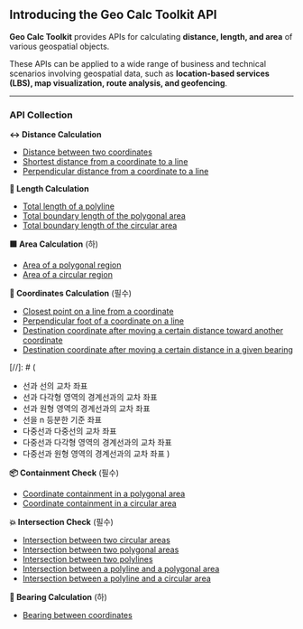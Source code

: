 ## Introducing the Geo Calc Toolkit API

**Geo Calc Toolkit** provides APIs for calculating **distance, length, and area** of various geospatial objects.

These APIs can be applied to a wide range of business and technical scenarios involving geospatial data, such as
**location-based services (LBS), map visualization, route analysis, and geofencing**.

---

### API Collection

**↔️ Distance Calculation**

- [Distance between two coordinates](./detail/distance-between-two-coordinates.md)
- [Shortest distance from a coordinate to a line](./detail/shortest-distance-from-a-coordinate-to-a-line.md)
- [Perpendicular distance from a coordinate to a line](./detail/perpendicular-distance-from-a-coordinate-to-a-line.md)

**📏 Length Calculation**

- [Total length of a polyline](./detail/total-length-of-a-polyline.md)
- [Total boundary length of the polygonal area](./detail/total-boundary-length-of-the-polygonal-area.md)
- [Total boundary length of the circular area](./detail/total-boundary-length-of-the-circular-area.md)

**🟩 Area Calculation** (하)

- [Area of a polygonal region](./detail/area-of-a-polygonal-region.md)
- [Area of a circular region](./detail/area-of-a-circular-region.md)

**📍 Coordinates Calculation** (필수)

- [Closest point on a line from a coordinate](./detail/closest-point-on-a-line-from-a-coordinate.md)
- [Perpendicular foot of a coordinate on a line](./detail/perpendicular-foot-of-a-coordinate-on-a-line.md)
- [Destination coordinate after moving a certain distance toward another coordinate](./detail/destination-coordinate-after-moving-a-certain-distance-toward-another-coordinate.md)
- [Destination coordinate after moving a certain distance in a given bearing](./detail/destination-coordinate-after-moving-a-certain-distance-in-a-given-bearing.md)

[//]: # (
- 선과 선의 교차 좌표
- 선과 다각형 영역의 경계선과의 교차 좌표
- 선과 원형 영역의 경계선과의 교차 좌표
- 선을 n 등분한 기준 좌표
- 다중선과 다중선의 교차 좌표
- 다중선과 다각형 영역의 경계선과의 교차 좌표
- 다중선과 원형 영역의 경계선과의 교차 좌표
)

**📦 Containment Check** (필수)

- [Coordinate containment in a polygonal area](./detail/coordinate-containment-in-a-polygonal-area.md)
- [Coordinate containment in a circular area](./detail/coordinate-containment-in-a-circular-area.md)

**💥 Intersection Check** (필수)

- [Intersection between two circular areas](./detail/intersection-between-two-circular-areas.md)
- [Intersection between two polygonal areas](./detail/intersection-between-two-polygonal-areas.md)
- [Intersection between two polylines](./detail/intersection-between-two-polylines.md)
- [Intersection between a polyline and a polygonal area](./detail/intersection-between-a-polyline-and-a-polygonal-area.md)
- [Intersection between a polyline and a circular area](./detail/intersection-between-a-polyline-and-a-circular-area.md)

**🧭 Bearing Calculation** (하)

- [Bearing between coordinates](./detail/bearing-between-coordinates.md)
